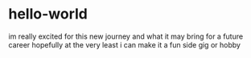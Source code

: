 # hello-world

im really excited for this new journey and what it may bring for a future career
hopefully at the very least i can make it a fun side gig or hobby
